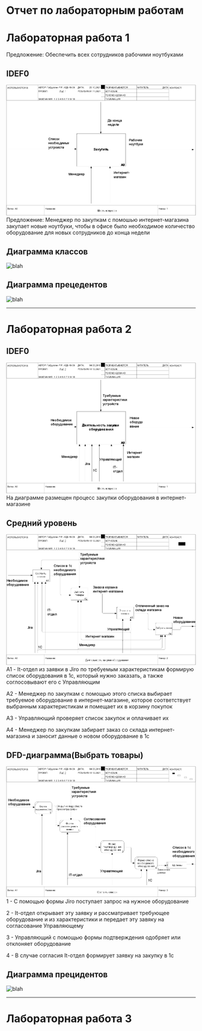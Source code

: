# Отчет по лабораторным работам

# Лабораторная работа 1

Предложение: Обеспечить всех сотрудников рабочими ноутбуками 

## IDEF0
![none](https://github.com/LLlepek/Ruslan.github.io/blob/main/laba1/model.png)
Предложение: Менеджер по закупкам с помошью интернет-магазина закупает новые ноутбуки, чтобы в офисе было необходимое количество оборудование для новых сотрудников до конца недели

## Диаграмма классов
![blah](http://www.plantuml.com/plantuml/png/POynJiD044Lxds8aDo317L9o3UDOmi9Gn4OK22bn52YWfA2WW1iuu8N5P9ShlBaHiw9CCT8RpViZ_LdR5OlkwgB9ogPeM-45Hy0nyedJfUJNPtLNIPwVDaLvVfE9y4pGFXsJgFqnEmO-RBxmX6IyCh0bwZqU9mJ3jKMskcR2Yua3aos_UEtryO0t4gw8J4btH9CtH4OyEttGZTY7bSbB8j-9U3yIdeZ2H2Je7SD_TCJnWp_CRhEJUbxjLohhHTbKsQowd5lnFm00)
## Диаграмма прецедентов
![blah](http://www.plantuml.com/plantuml/png/SoWkIImgAStDuSf9JIjHACbNACfCpoXHICaiIaqkoSpFuqfCBialKhYm_CBM2xilxBkm2KZlKb0kpyWiIRNEoSnBjKhAIKpEXYcR0vJU2yHRBcoxiFLY0sw5CoxilTW4KW9IVh4f_iAU2nikR0RYxHTsNDYBMzyaeE4RuoysWhG27RFZOYCMjQN5gSc9nQaA6XUs0qtS1J9L4uioBWLqVzdKwEfYyGH4kGAcZAukYXrmbIYYG5M4_0lNI52XhcwD7RPGW9dWa9gN0enE0000)


***
# Лабораторная работа 2

## IDEF0
![none](https://github.com/LLlepek/Ruslan.github.io/blob/main/laba2/model1.png)
На диаграмме размещен процесс закупки оборудования в интернет-магазине

## Средний уровень
![none](https://github.com/LLlepek/Ruslan.github.io/blob/main/laba2/model2.png)
А1 - It-отдел из заявки в Jiro по требуемым характеристикам формирую список оборудования в 1с, который нужно заказать, а также соглосовывают его с Управляющим

А2 - Менеджер по закупкам с помощью этого списка выбирает требуемое оборудование в интернет-магазине, которое соответствует выбранным характеристикам и помещает их в корзину покупок

А3 - Управляющий проверяет список закупок и оплачивает их

А4 - Менеджер по закупкам забирает заказ со склада интернет-магазина и заносит данные о новом оборудование в 1с

## DFD-диаграмма(Выбрать товары)
![none](https://github.com/LLlepek/Ruslan.github.io/blob/main/laba2/model3.png)
1 - С помощью формы Jiro поступает запрос на нужное оборудование

2 - It-отдел открывает эту заявку и рассматривает требующее оборудование и из характеристики и передает эту завяку на согласование Управляющему

3 - Управляющий с помощью формы подтверждения одобряет или отклоняет оборудование

4 - В случае согласия It-отдел формирует заявку на закупку в 1с

## Диаграмма прецидентов

![blah](http://www.plantuml.com/plantuml/png/VP8nJyCm48Nt_8fJMM3mm0e8TMP5OdTJGor28jck45A75YOMAZ6pL0oi1L5QMW9_uUuVSI6o8YAxWnNblU_UMI_fMYUD6rvbIQRE7RW2ZBuOEEXherAdYpoHgIiCu0ikS8FV-CRFDUnS3xHJXvdErK4la-cbnvxOBlcyumSkQ1m7d_67nZZdl0rDwO7kSOMVKRo3ZnpwAcXIfVBGYYOTa1REL2ywTAADZ9hxEDkoRLOje5lU-OLpeBlciYoLR4x_jf_Us438qAfKMWMxkEIPDP_bNW1BeDtgqKY8G8Kr7gHZFJOpxJGXMlVoP3WfolzNcQhQZhjSTsFo2skZuxe_hrO1jSmVrSjTbVVvx_m5)

***
# Лабораторная работа 3

